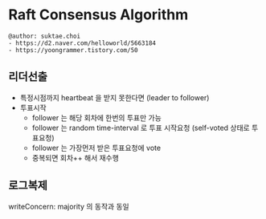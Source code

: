 # Raft Consensus Algorithm

```
@author: suktae.choi
- https://d2.naver.com/helloworld/5663184
- https://yoongrammer.tistory.com/50
```

## 리더선출
- 특정시점까지 heartbeat 을 받지 못한다면 (leader to follower)
- 투표시작
  - follower 는 해당 회차에 한번의 투표만 가능
  - follower 는 random time-interval 로 투표 시작요청 (self-voted 상태로 투표요청)
  - follower 는 가장먼저 받은 투표요청에 vote
  - 중복되면 회차++ 해서 재수행

## 로그복제
writeConcern: majority 의 동작과 동일